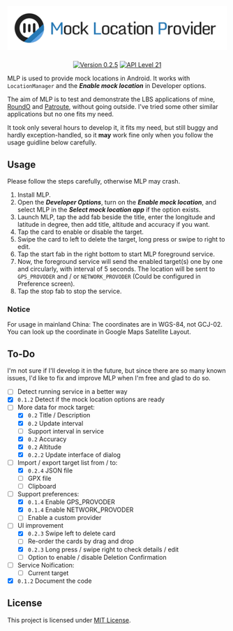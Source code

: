 <h1 align=center><a href="#"><img src="./Resource/Banner.svg" alt="Banner"></a></h1>
<p align=center>
    <a href="./CHANGELOG.md"><img alt="Version 0.2.5" src="https://img.shields.io/badge/version-0.2.5-orange.svg"/></a>
    <a href="https://www.android.com/versions/lollipop-5-0/"><img alt="API Level 21" src="https://img.shields.io/badge/API_Level-21-A4C639.svg"/></a>
</p>

MLP is used to provide mock locations in Android. It works with `LocationManager` and the ***Enable mock location*** in Developer options.

The aim of MLP is to test and demonstrate the LBS applications of mine,  [RoundO](https://github.com/lucka-me/RoundO-android "GitHub") and [Patroute](https://github.com/lucka-me/Patroute-android "GitHub"), without going outside. I've tried some other similar applications but no one fits my need.

It took only several hours to develop it, it fits my need, but still buggy and hardly exception-handled, so it **may** work fine only when you follow the usage guidline below carefully.

## Usage
Please follow the steps carefully, otherwise MLP may crash.

1. Install MLP.
2. Open the ***Developer Options***, turn on the ***Enable mock location***, and select MLP in the ***Select mock location app*** if the option exists.
3. Launch MLP, tap the add fab beside the title, enter the longitude and latitude in degree, then add title, altitude and accuracy if you want.
4. Tap the card to enable or disable the target.
5. Swipe the card to left to delete the target, long press or swipe to right to edit.
6. Tap the start fab in the right bottom to start MLP foreground service.
7. Now, the foreground service will send the enabled target(s) one by one and circularly, with interval of 5 seconds. The location will be sent to `GPS_PROVODER` and / or `NETWORK_PROVODER` (Could be configured in Preference screen).
8. Tap the stop fab to stop the service.

### Notice
For usage in mainland China: The coordinates are in WGS-84, not GCJ-02. You can look up the coordinate in Google Maps Satellite Layout.

## To-Do
I'm not sure if I'll develop it in the future, but since there are so many known issues, I'd like to fix and improve MLP when I'm free and glad to do so.

- [ ] Detect running service in a better way
- [x] `0.1.2` Detect if the mock location options are ready
- [ ] More data for mock target:
  - [x] `0.2` Title / Description
  - [x] `0.2` Update interval
  - [ ] Support interval in service
  - [x] `0.2` Accuracy
  - [x] `0.2` Altitude
  - [x] `0.2.2` Update interface of dialog
- [ ] Import / export target list from / to:
  - [x] `0.2.4` JSON file
  - [ ] GPX file
  - [ ] Clipboard
- [ ] Support preferences:
  - [x] `0.1.4` Enable GPS_PROVODER
  - [x] `0.1.4` Enable NETWORK_PROVODER
  - [ ] Enable a custom provider
- [ ] UI improvement
  - [x] `0.2.3` Swipe left to delete card
  - [ ] Re-order the cards by drag and drop
  - [x] `0.2.3` Long press / swipe right to check details / edit
  - [ ] Option to enable / disable Deletion Confirmation
- [ ] Service Noification:
  - [ ] Current target
- [x] `0.1.2` Document the code

## License
This project is licensed under [MIT License](./LICENSE).
